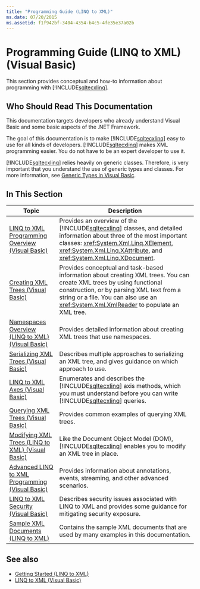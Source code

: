 ```yaml
---
title: "Programming Guide (LINQ to XML)"
ms.date: 07/20/2015
ms.assetid: f1f942bf-3404-4354-b4c5-4fe35e37a02b
---
```

# Programming Guide (LINQ to XML) (Visual Basic)
This section provides conceptual and how-to information about programming with [!INCLUDE[sqltecxlinq](~/includes/sqltecxlinq-md.md)].  
  
## Who Should Read This Documentation  
 This documentation targets developers who already understand Visual Basic and some basic aspects of the .NET Framework.  
  
 The goal of this documentation is to make [!INCLUDE[sqltecxlinq](~/includes/sqltecxlinq-md.md)] easy to use for all kinds of developers. [!INCLUDE[sqltecxlinq](~/includes/sqltecxlinq-md.md)] makes XML programming easier. You do not have to be an expert developer to use it.  
  
 [!INCLUDE[sqltecxlinq](~/includes/sqltecxlinq-md.md)] relies heavily on generic classes. Therefore, is very important that you understand the use of generic types and classes. For more information, see [Generic Types in Visual Basic](../../language-features/data-types/generic-types.md).  
  
## In This Section  
  
|Topic|Description|  
|-----------|-----------------|  
|[LINQ to XML Programming Overview (Visual Basic)](linq-to-xml-programming-overview.md)|Provides an overview of the [!INCLUDE[sqltecxlinq](~/includes/sqltecxlinq-md.md)] classes, and detailed information about three of the most important classes: <xref:System.Xml.Linq.XElement>, <xref:System.Xml.Linq.XAttribute>, and <xref:System.Xml.Linq.XDocument>.|  
|[Creating XML Trees (Visual Basic)](creating-xml-trees.md)|Provides conceptual and task-based information about creating XML trees. You can create XML trees by using functional construction, or by parsing XML text from a string or a file. You can also use an <xref:System.Xml.XmlReader> to populate an XML tree.|  
|[Namespaces Overview (LINQ to XML) (Visual Basic)](namespaces-overview-linq-to-xml.md)|Provides detailed information about creating XML trees that use namespaces.|  
|[Serializing XML Trees (Visual Basic)](serializing-xml-trees.md)|Describes multiple approaches to serializing an XML tree, and gives guidance on which approach to use.|  
|[LINQ to XML Axes (Visual Basic)](linq-to-xml-axes.md)|Enumerates and describes the [!INCLUDE[sqltecxlinq](~/includes/sqltecxlinq-md.md)] axis methods, which you must understand before you can write [!INCLUDE[sqltecxlinq](~/includes/sqltecxlinq-md.md)] queries.|  
|[Querying XML Trees (Visual Basic)](querying-xml-trees.md)|Provides common examples of querying XML trees.|  
|[Modifying XML Trees (LINQ to XML) (Visual Basic)](modifying-xml-trees-linq-to-xml.md)|Like the Document Object Model (DOM), [!INCLUDE[sqltecxlinq](~/includes/sqltecxlinq-md.md)] enables you to modify an XML tree in place.|  
|[Advanced LINQ to XML Programming (Visual Basic)](advanced-linq-to-xml-programming.md)|Provides information about annotations, events, streaming, and other advanced scenarios.|  
|[LINQ to XML Security (Visual Basic)](linq-to-xml-security.md)|Describes security issues associated with LINQ to XML and provides some guidance for mitigating security exposure.|  
|[Sample XML Documents (LINQ to XML)](sample-xml-documents-linq-to-xml.md)|Contains the sample XML documents that are used by many examples in this documentation.|  
  
## See also

- [Getting Started (LINQ to XML)](getting-started-linq-to-xml.md)
- [LINQ to XML (Visual Basic)](linq-to-xml.md)
